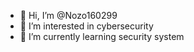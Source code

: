 - 👋 Hi, I’m @Nozo160299
- 👀 I’m interested in cybersecurity
- 🌱 I’m currently learning security system


<!---
Nozao is a ✨ special ✨ repository because its `README.md` (this file) appears on your GitHub profile.
You can click the Preview link to take a look at your changes.
--->
